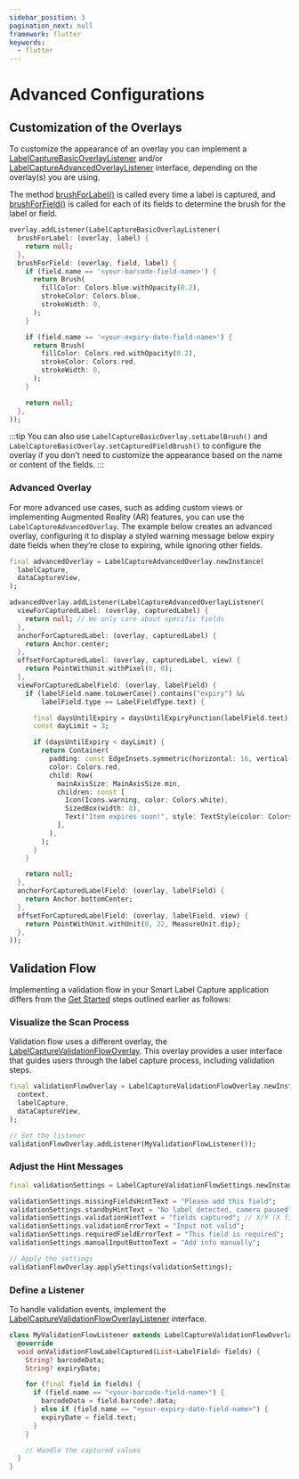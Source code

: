 ```yaml
---
sidebar_position: 3
pagination_next: null
framework: flutter
keywords:
  - flutter
---
```


# Advanced Configurations

## Customization of the Overlays

To customize the appearance of an overlay you can implement a [LabelCaptureBasicOverlayListener](https://docs.scandit.com/data-capture-sdk/flutter/label-capture/api/ui/label-capture-basic-overlay-listener.html#interface-scandit.datacapture.label.ui.ILabelCaptureBasicOverlayListener) and/or [LabelCaptureAdvancedOverlayListener](https://docs.scandit.com/data-capture-sdk/flutter/label-capture/api/ui/label-capture-advanced-overlay-listener.html) interface, depending on the overlay(s) you are using.

The method [brushForLabel()](https://docs.scandit.com/data-capture-sdk/flutter/label-capture/api/ui/label-capture-basic-overlay-listener.html#method-scandit.datacapture.label.ui.ILabelCaptureBasicOverlayListener.BrushForLabel) is called every time a label is captured, and [brushForField()](https://docs.scandit.com/data-capture-sdk/flutter/label-capture/api/ui/label-capture-basic-overlay-listener.html#method-scandit.datacapture.label.ui.ILabelCaptureBasicOverlayListener.BrushForField) is called for each of its fields to determine the brush for the label or field.

```dart
overlay.addListener(LabelCaptureBasicOverlayListener(
  brushForLabel: (overlay, label) {
    return null;
  },
  brushForField: (overlay, field, label) {
    if (field.name == '<your-barcode-field-name>') {
      return Brush(
        fillColor: Colors.blue.withOpacity(0.2),
        strokeColor: Colors.blue,
        strokeWidth: 0,
      );
    }

    if (field.name == '<your-expiry-date-field-name>') {
      return Brush(
        fillColor: Colors.red.withOpacity(0.2),
        strokeColor: Colors.red,
        strokeWidth: 0,
      );
    }

    return null;
  },
));
```

:::tip
You can also use `LabelCaptureBasicOverlay.setLabelBrush()` and `LabelCaptureBasicOverlay.setCapturedFieldBrush()` to configure the overlay if you don't need to customize the appearance based on the name or content of the fields.
:::

### Advanced Overlay

For more advanced use cases, such as adding custom views or implementing Augmented Reality (AR) features, you can use the `LabelCaptureAdvancedOverlay`. The example below creates an advanced overlay, configuring it to display a styled warning message below expiry date fields when they’re close to expiring, while ignoring other fields.

```dart
final advancedOverlay = LabelCaptureAdvancedOverlay.newInstance(
  labelCapture,
  dataCaptureView,
);

advancedOverlay.addListener(LabelCaptureAdvancedOverlayListener(
  viewForCapturedLabel: (overlay, capturedLabel) {
    return null; // We only care about specific fields
  },
  anchorForCapturedLabel: (overlay, capturedLabel) {
    return Anchor.center;
  },
  offsetForCapturedLabel: (overlay, capturedLabel, view) {
    return PointWithUnit.withPixel(0, 0);
  },
  viewForCapturedLabelField: (overlay, labelField) {
    if (labelField.name.toLowerCase().contains("expiry") &&
        labelField.type == LabelFieldType.text) {

      final daysUntilExpiry = daysUntilExpiryFunction(labelField.text); // Your method
      const dayLimit = 3;

      if (daysUntilExpiry < dayLimit) {
        return Container(
          padding: const EdgeInsets.symmetric(horizontal: 16, vertical: 8),
          color: Colors.red,
          child: Row(
            mainAxisSize: MainAxisSize.min,
            children: const [
              Icon(Icons.warning, color: Colors.white),
              SizedBox(width: 8),
              Text("Item expires soon!", style: TextStyle(color: Colors.white)),
            ],
          ),
        );
      }
    }

    return null;
  },
  anchorForCapturedLabelField: (overlay, labelField) {
    return Anchor.bottomCenter;
  },
  offsetForCapturedLabelField: (overlay, labelField, view) {
    return PointWithUnit.withUnit(0, 22, MeasureUnit.dip);
  },
));
```

## Validation Flow

Implementing a validation flow in your Smart Label Capture application differs from the [Get Started](/sdks/flutter/label-capture/get-started.md) steps outlined earlier as follows:

### Visualize the Scan Process

Validation flow uses a different overlay, the [LabelCaptureValidationFlowOverlay](https://docs.scandit.com/data-capture-sdk/flutter/label-capture/api/ui/label-capture-validation-flow-overlay.html). This overlay provides a user interface that guides users through the label capture process, including validation steps.

```dart
final validationFlowOverlay = LabelCaptureValidationFlowOverlay.newInstance(
  context,
  labelCapture,
  dataCaptureView,
);

// Set the listener
validationFlowOverlay.addListener(MyValidationFlowListener());
```

### Adjust the Hint Messages

```dart
final validationSettings = LabelCaptureValidationFlowSettings.newInstance();

validationSettings.missingFieldsHintText = "Please add this field";
validationSettings.standbyHintText = "No label detected, camera paused";
validationSettings.validationHintText = "fields captured"; // X/Y (X fields out of total Y) is shown in front
validationSettings.validationErrorText = "Input not valid";
validationSettings.requiredFieldErrorText = "This field is required";
validationSettings.manualInputButtonText = "Add info manually";

// Apply the settings
validationFlowOverlay.applySettings(validationSettings);
```

### Define a Listener

To handle validation events, implement the [LabelCaptureValidationFlowOverlayListener](https://docs.scandit.com/data-capture-sdk/flutter/label-capture/api/ui/label-capture-validation-flow-listener.html) interface.


```dart
class MyValidationFlowListener extends LabelCaptureValidationFlowOverlayListener {
  @override
  void onValidationFlowLabelCaptured(List<LabelField> fields) {
    String? barcodeData;
    String? expiryDate;

    for (final field in fields) {
      if (field.name == "<your-barcode-field-name>") {
        barcodeData = field.barcode?.data;
      } else if (field.name == "<your-expiry-date-field-name>") {
        expiryDate = field.text;
      }
    }

    // Handle the captured values
  }
}
```
